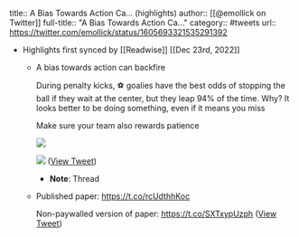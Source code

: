 title:: A Bias Towards Action Ca... (highlights)
author:: [[@emollick on Twitter]]
full-title:: "A Bias Towards Action Ca..."
category:: #tweets
url:: https://twitter.com/emollick/status/1605693321535291392

- Highlights first synced by [[Readwise]] [[Dec 23rd, 2022]]
	- A bias towards action can backfire
	  
	  During penalty kicks, ⚽️ goalies have the best odds of stopping the ball if they wait at the center, but they leap 94% of the time. Why? It looks better to be doing something, even if it means you miss
	  
	  Make sure your team also rewards patience 
	  
	  ![](https://pbs.twimg.com/media/FkiRkGZXoAAVSSB.jpg) 
	  
	  ![](https://pbs.twimg.com/media/FkiRkGXXoAIY92e.jpg) ([View Tweet](https://twitter.com/emollick/status/1605693321535291392))
		- **Note**: Thread
	- Published paper: https://t.co/rcUdthhKoc
	  
	  Non-paywalled version of paper: https://t.co/SXTxypUzph ([View Tweet](https://twitter.com/emollick/status/1605943859233443841))